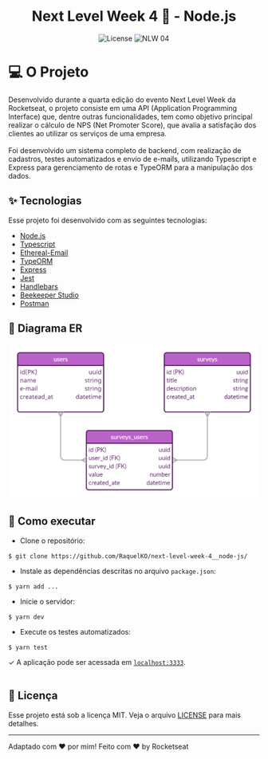 <h1 align="center">Next Level Week 4 🚀 - Node.js</h1>

<p align="center">
 <img alt="License" src="https://img.shields.io/static/v1?label=license&message=MIT&color=8257E5&labelColor=000000">
 <img src="https://img.shields.io/static/v1?label=NLW&message=04&color=8257E5&labelColor=000000" alt="NLW 04" />
</p>

# 💻 O Projeto
 
</p>

Desenvolvido durante a quarta edição do evento Next Level Week da Rocketseat, o projeto consiste em uma API (Application Programming Interface) que, dentre outras funcionalidades, tem como objetivo principal realizar o cálculo de NPS (Net Promoter Score), que avalia a satisfação dos clientes ao utilizar os serviços de uma empresa. 
<br/>
<br/>
Foi desenvolvido um sistema completo de backend, com realização de cadastros, testes automatizados e envio de e-mails, utilizando Typescript e Express para gerenciamento de rotas e TypeORM para a manipulação dos dados.
<br>

## ✨ Tecnologias
Esse projeto foi desenvolvido com as seguintes tecnologias:

- [Node.js](https://nodejs.org/en/)
- [Typescript](https://www.typescriptlang.org/)
- [Ethereal-Email](https://ethereal.email/)
- [TypeORM](https://typeorm.io/#/)
- [Express](https://expressjs.com/pt-br/)
- [Jest](https://jestjs.io/)
- [Handlebars](https://handlebarsjs.com/)
- [Beekeeper Studio](https://www.beekeeperstudio.io/)
- [Postman](https://www.postman.com/)

## 🔶 Diagrama ER

<img src="public/Diagrama-ER-NLW4.png" alt="Diagrama da aplicação" />

## 🚀 Como executar
- Clone o repositório:
```
$ git clone https://github.com/RaquelKO/next-level-week-4__node-js/
```
- Instale as dependências descritas no arquivo `package.json`:
```
$ yarn add ...
```
- Inicie o servidor:
```
$ yarn dev
```
- Execute os testes automatizados:
```
$ yarn test
```
✓ A aplicação pode ser acessada em [`localhost:3333`](http://localhost:3333).
<br/>
<br/>
## 📄 Licença
Esse projeto está sob a licença MIT. Veja o arquivo [LICENSE](LICENSE.md) para mais detalhes.

---

Adaptado com ♥ por mim! Feito com ♥ by Rocketseat
